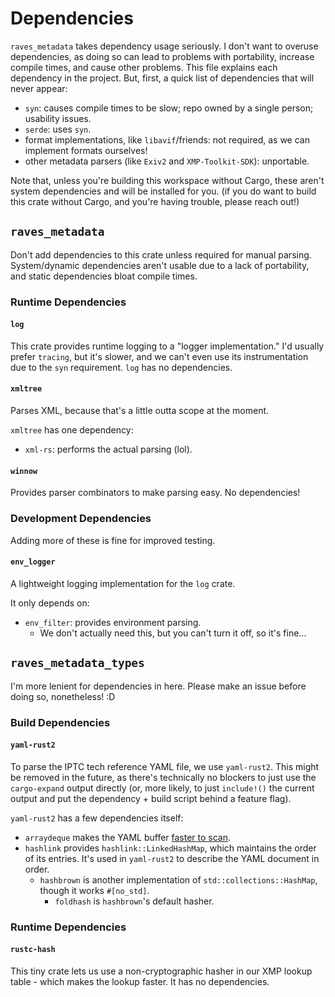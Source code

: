 # Dependencies

`raves_metadata` takes dependency usage seriously. I don't want to overuse dependencies, as doing so can lead to problems with portability, increase compile times, and cause other problems. This file explains each dependency in the project. But, first, a quick list of dependencies that will never appear:

- `syn`: causes compile times to be slow; repo owned by a single person; usability issues.
- `serde`: uses `syn`.
- format implementations, like `libavif`/friends: not required, as we can implement formats ourselves!
- other metadata parsers (like `Exiv2` and `XMP-Toolkit-SDK`): unportable.

Note that, unless you're building this workspace without Cargo, these aren't system dependencies and will be installed for you. (if you do want to build this crate without Cargo, and you're having trouble, please reach out!)

## `raves_metadata`

Don't add dependencies to this crate unless required for manual parsing. System/dynamic dependencies aren't usable due to a lack of portability, and static dependencies bloat compile times.

### Runtime Dependencies

#### `log`

This crate provides runtime logging to a "logger implementation." I'd usually prefer `tracing`, but it's slower, and we can't even use its instrumentation due to the `syn` requirement. `log` has no dependencies.

#### `xmltree`

Parses XML, because that's a little outta scope at the moment.

`xmltree` has one dependency:

- `xml-rs`: performs the actual parsing (lol).

#### `winnow`

Provides parser combinators to make parsing easy. No dependencies!

### Development Dependencies

Adding more of these is fine for improved testing.

#### `env_logger`

A lightweight logging implementation for the `log` crate.

It only depends on:

- `env_filter`: provides environment parsing.
  - We don't actually need this, but you can't turn it off, so it's fine...

## `raves_metadata_types`

I'm more lenient for dependencies in here. Please make an issue before doing so, nonetheless! :D

### Build Dependencies

#### `yaml-rust2`

To parse the IPTC tech reference YAML file, we use `yaml-rust2`. This might be removed in the future, as there's technically no blockers to just use the `cargo-expand` output directly (or, more likely, to just `include!()` the current output and put the dependency + build script behind a feature flag).

`yaml-rust2` has a few dependencies itself:

- `arraydeque` makes the YAML buffer [faster to scan](https://github.com/Ethiraric/yaml-rust2/blob/399f481990f11120b144ccd550657580284a3a30/documents/2024-03-15-FirstRelease.md?plain=1#L50).
- `hashlink` provides `hashlink::LinkedHashMap`, which maintains the order of its entries. It's used in `yaml-rust2` to describe the YAML document in order.
  - `hashbrown` is another implementation of `std::collections::HashMap`, though it works `#[no_std]`.
    - `foldhash` is `hashbrown`'s default hasher.

### Runtime Dependencies

#### `rustc-hash`

This tiny crate lets us use a non-cryptographic hasher in our XMP lookup table - which makes the lookup faster. It has no dependencies.
